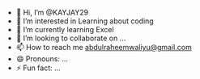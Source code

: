 - 👋 Hi, I’m @KAYJAY29
- 👀 I’m interested in Learning about coding 
- 🌱 I’m currently learning Excel 
- 💞️ I’m looking to collaborate on ...
- 📫 How to reach me abdulraheemwaliyu@gmail.com
- 😄 Pronouns: ...
- ⚡ Fun fact: ...

<!---
KAYJAY29/KAYJAY29 is a ✨ special ✨ repository because its `README.md` (this file) appears on your GitHub profile.
You can click the Preview link to take a look at your changes.
--->
